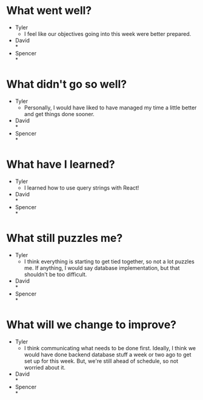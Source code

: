 # What went well?   

* Tyler   
    * I feel like our objectives going into this week were better prepared.
* David   
    * 
* Spencer   
    * 
    
# What didn't go so well?   

* Tyler    
    * Personally, I would have liked to have managed my time a little better and get things done sooner.
* David  
    * 
* Spencer  
    * 

# What have I learned?   

* Tyler     
    * I learned how to use query strings with React!
* David   
    * 
* Spencer   
    * 

# What still puzzles me?   

* Tyler   
    * I think everything is starting to get tied together, so not a lot puzzles me.  If anything, I would say database implementation, but that shouldn't be too difficult.
* David   
    * 
* Spencer   
    * 

# What will we change to improve?   

* Tyler   
    * I think communicating what needs to be done first.  Ideally, I think we would have done backend database stuff a week or two ago to get set up for this week.  But, we're still ahead of schedule, so not worried about it.
* David   
    * 
* Spencer   
    * 
